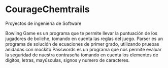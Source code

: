 # CourageChemtrails
Proyectos de ingeniería de Software

Bowling Game es un programa que te permite llevar la puntuación de los jugadores de boliche, tomando en cuenta las reglas del juego.
Parser es un programa de solución de ecuaciones de primer grado, utilizando pruebas anidadas con mockito
Passwords es un programa que nos permite evaluar la seguridad de nuestra contraseña tomando en cuenta los elementos de dígitos, letras, mayúsculas, signos y numero de caracteres.
